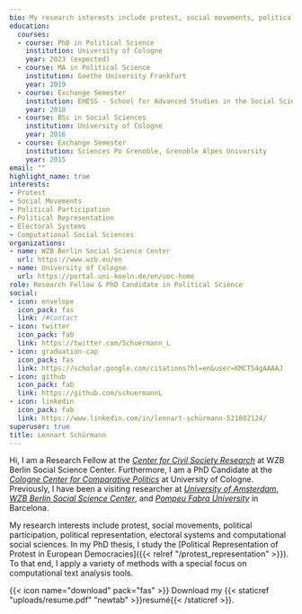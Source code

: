 ```yaml
---
bio: My research interests include protest, social movements, political participation, political representation, electoral systems and computational social sciences.
education:
  courses:
  - course: PhD in Political Science
    institution: University of Cologne
    year: 2023 (expected)
  - course: MA in Political Science
    institution: Goethe University Frankfurt
    year: 2019
  - course: Exchange Semester
    institution: EHESS - School for Advanced Studies in the Social Sciences Paris
    year: 2018
  - course: BSc in Social Sciences
    institution: University of Cologne
    year: 2016
  - course: Exchange Semester
    institution: Sciences Po Grenoble, Grenoble Alpes University
    year: 2015
email: ""
highlight_name: true
interests:
- Protest
- Social Movements
- Political Participation 
- Political Representation
- Electoral Systems
- Computational Social Sciences
organizations:
- name: WZB Berlin Social Science Center
  url: https://www.wzb.eu/en
- name: University of Cologne
  url: https://portal.uni-koeln.de/en/uoc-home
role: Research Fellow & PhD Candidate in Political Science
social:
- icon: envelope
  icon_pack: fas
  link: /#contact
- icon: twitter
  icon_pack: fab
  link: https://twitter.com/Schuermann_L
- icon: graduation-cap
  icon_pack: fas
  link: https://scholar.google.com/citations?hl=en&user=KMCTS4gAAAAJ
- icon: github
  icon_pack: fab
  link: https://github.com/schuermannL
- icon: linkedin
  icon_pack: fab
  link: https://www.linkedin.com/in/lennart-schürmann-521802124/
superuser: true
title: Lennart Schürmann
---
```


Hi, I am a Research Fellow at the [_Center for Civil Society Research_](https://www.wzb.eu/en/research/dynamics-of-political-systems/center-for-civil-society-research) at WZB Berlin Social Science Center. Furthermore, I am a PhD Candidate at the [_Cologne Center for Comparative Politics_](https://cccp.uni-koeln.de/en/) at University of Cologne. Previously, I have been a visiting researcher at [_University of Amsterdam_](https://www.uva.nl/en), [_WZB Berlin Social Science Center_](https://www.wzb.eu/en), and [_Pompeu Fabra University_](https://www.upf.edu) in Barcelona.  

My research interests include protest, social movements, political participation, political representation, electoral systems and computational social sciences. In my PhD thesis, I study the [Political Representation of Protest in European Democracies]({{< relref "/protest_representation" >}}). To that end, I apply a variety of methods with a special focus on computational text analysis tools.



{{< icon name="download" pack="fas" >}} Download my {{< staticref "uploads/resume.pdf" "newtab" >}}resumé{{< /staticref >}}.
